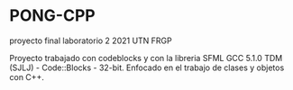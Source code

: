 # PONG-CPP
proyecto final laboratorio 2 2021 UTN FRGP

Proyecto trabajado con codeblocks y con la libreria SFML GCC 5.1.0 TDM (SJLJ) - Code::Blocks - 32-bit.
Enfocado en el trabajo de clases y objetos con C++.
